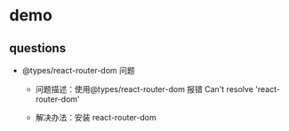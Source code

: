 # demo

## questions

- @types/react-router-dom 问题

  - 问题描述：使用@types/react-router-dom 报错 Can't resolve 'react-router-dom'

  - 解决办法：安装 react-router-dom
